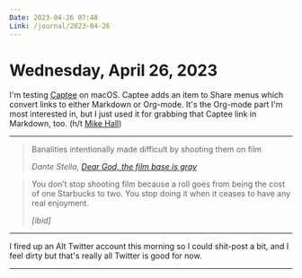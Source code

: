 ```yaml
---
Date: 2023-04-26 07:48
Link: /journal/2023-04-26
---
```


# Wednesday, April 26, 2023

I'm testing [Captee](http://yummymelon.com/captee/) on macOS. Captee adds an item to Share menus which convert links to either Markdown or Org-mode. It's the Org-mode part I'm most interested in, but I just used it for grabbing that Captee link in Markdown, too. (h/t [Mike Hall](https://mike.puddingtime.org/posts/2023-04-25-daily-notes/))

---

> Banalities intentionally made difficult by shooting them on film
> 
> <cite>Dante Stella, [Dear God, the film base is gray](https://themachineplanet.wordpress.com/2023/04/25/dear-god-the-film-base-is-gray/) 

> You don’t stop shooting film because a roll goes from being the cost of one
> Starbucks to two. You stop doing it when it ceases to have any real enjoyment.
> 
> <cite>[ibid]</cite>


---

I fired up an Alt Twitter account this morning so I could shit-post a bit, and I feel dirty but that's really all Twitter is good for now.

---


